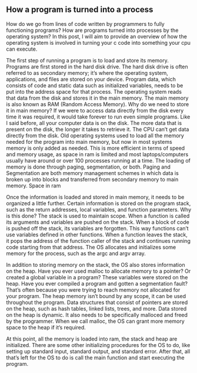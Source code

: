 
## How a program is turned into a process



How do we go from lines of code written by programmers to fully functioning programs? How are programs turned into processes by the operating system? In this post, I will aim to provide an overview of how the operating system is involved in turning your c code into something your cpu can execute.



The first step of running a program is to load and store its memory. Programs are first stored in the hard disk drive. The hard disk drive is often referred to as secondary memory; it’s where the operating system, applications, and files are stored on your device. Program data, which consists of code and static data such as initialized variables, needs to be put into the address space for that process. The operating system reads that data from the disk and stores it in the main memory. The main memory is also known as RAM (Random Access Memory). Why do we need to store it in main memory? If we were to access data directly from the disk every time it was required, it would take forever to run even simple programs. Like I said before, all your computer data is on the disk. The more data that is present on the disk, the longer it takes to retrieve it. The CPU can’t get data directly from the disk. Old operating systems used to load all the memory needed for the program into main memory, but now in most systems memory is only added as needed. This is more efficient in terms of speed and memory usage, as space in ram is limited and most laptops/computers usually have around or over 100 processes running at a time. The loading of memory is done through paging, segmentation, or both. Paging and Segmentation are both memory management schemes in which data is broken up into blocks and transferred from secondary memory to main memory.  Space in ram 



Once the information is loaded and stored in main memory, it needs to be organized a little further. Certain information is stored on the program stack, such as the return addresses, local variables, and function parameters. Why is this done? The stack is used to maintain scope. When a function is called its arguments and variables are pushed on the stack. When a block of code is pushed off the stack, its variables are forgotten. This way functions can’t use variables defined in other functions. When a function leaves the stack, it pops the address of the function caller of the stack and continues running code starting from that address. The OS allocates and initializes some memory for the process, such as the argc and argv array. 



In addition to storing memory on the stack, the OS also stores information on the heap. Have you ever used malloc to allocate memory to a pointer? Or created a global variable in a program? These variables were stored on the heap. Have you ever compiled a program and gotten a segmentation fault? That’s often because you were trying to reach memory not allocated for your program. The heap memory isn’t bound by any scope, it can be used throughout the program. Data structures that consist of pointers are stored on the heap, such as hash tables, linked lists, trees, and more. Data stored on the heap is dynamic. It also needs to be specifically malloced and freed by the programmer. When we call malloc, the OS can grant more memory space to the heap if it’s required. 



At this point, all the memory is loaded into ram, the stack and heap are initialized. There are some other initializing procedures for the OS to do, like setting up standard input, standard output, and standard error.  After that, all that’s left for the OS to do is call the main function and start executing the program. 


